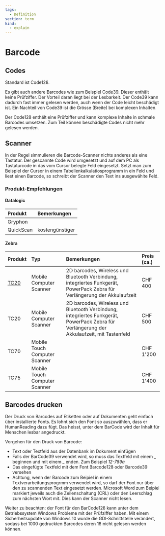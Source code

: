 ```yaml
---
tags:
  - Definition
section: term
kind:
  - explain
---
```


# Barcode

## Codes

Standard ist Code128.

Es gibt auch andere Barcodes wie zum Beispiel Code39. Dieser enthält keine Prüfziffer. Der Vorteil daran liegt bei der Lesbarkeit. Der Code39 kann dadurch fast immer gelesen werden, auch wenn der Code leicht beschädigt ist. Ein Nachteil von Code39 ist die Grösse (Breite) bei komplexen Inhalten.

Der Code128 enthält eine Prüfziffer und kann komplexe Inhalte in schmale Barcodes umsetzen. Zum Teil können beschädigte Codes nicht mehr gelesen werden.

## Scanner

In der Regel simmulieren die Barcode-Scanner nichts anderes als eine Tastatur. Der gescannte Code wird umgesetzt und auf dem PC als Tastaturcode in das vom Cursor belegte Feld eingesetzt. Setzt man zum Beispiel der Cursor in einem Tabellenkalkulatiosprogramm in ein Feld und liest einen Barcode, so schreibt der Scanner den Text ins ausgewählte Feld.

### Produkt-Empfehlungen

#### Datalogic

| Produkt   | Bemerkungen     |
| :-------- | :-------------- |
| Gryphon   |                 |
| QuickScan | kostengünstiger |

#### Zebra

| Produkt                                                                          | Typ                           | Bemerkungen                                                                                                                               | Preis (ca.) |
| :------------------------------------------------------------------------------- | :---------------------------- | :---------------------------------------------------------------------------------------------------------------------------------------- | :---------- |
| [TC20](https://www.zebra.com/us/en/products/mobile-computers/handheld/tc20.html) | Mobile Computer Scanner       | 2D barcodes, Wireless und Bluetooth Verbindung, integriertes Funkgerät, PowerPack Zebra für Verlängerung der Akkulaufzeit                 | CHF 400     |
| TC20                                                                             | Mobile Computer Scanner       | 2D barcodes, Wireless und Bluetooth Verbindung, integriertes Funkgerät, PowerPack Zebra für Verlängerung der Akkulaufzeit, mit Tastenfeld | CHF 500     |
| TC70                                                                             | Mobile Touch Computer Scanner |                                                                                                                                           | CHF 1'200   |
| TC75                                                                             | Mobile Touch Computer Scanner |                                                                                                                                           | CHF 1'400   |

## Barcodes drucken

Der Druck von Barcodes auf Etiketten oder auf Dokumenten geht einfach über installierte Fonts. Es lohnt sich den Font so auszuwählen, dass er HumanReading dazu fügt. Das heisst, unter dem BarCode wird der Inhalt für Menschen lesbar angedruckt.

Vorgehen für den Druck von Barcode:

- Text oder Textfeld aus der Datenbank im Dokument einfügen
- Falls der BarCode39 verwendet wird, so muss das Textfeld mit einem _ beginnen und mit einem _ enden. Zum Beispiel _12-789a_
- Das eingefügte Textfeld mit dem Font Barcode128 oder Barcode39 versehen
- Achtung, wenn der Barcode zum Beipiel in einem Textverarbeitungsprogrmm verwendet wird, so darf der Font nur über den zu scannenden Text eingesetzt werden. Microsoft Word zum Beipiel markiert jeweils auch die Zeilenschaltung (CRL) oder den Leerschlag zum nächsten Wort mit. Dies kann der Scanner nicht lesen.

Weiter zu beachten: der Font für den BarCode128 kann unter dem Betriebssystem Windows Probleme mit der Prüfziffer haben. Mit einem Sicherheitsupdate von Windows 10 wurde die GDI-Schnittstelle verändert, sodass bei 1000 gedruckten Barcodes deren 18 nicht gelesen werden können.
